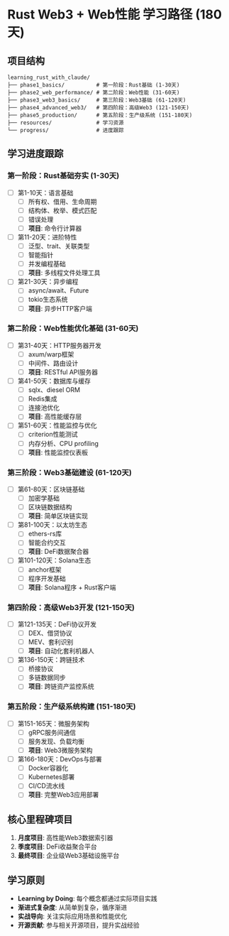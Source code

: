 # Rust Web3 + Web性能 学习路径 (180天)

## 项目结构
```
learning_rust_with_claude/
├── phase1_basics/          # 第一阶段：Rust基础 (1-30天)
├── phase2_web_performance/ # 第二阶段：Web性能 (31-60天)  
├── phase3_web3_basics/     # 第三阶段：Web3基础 (61-120天)
├── phase4_advanced_web3/   # 第四阶段：高级Web3 (121-150天)
├── phase5_production/      # 第五阶段：生产级系统 (151-180天)
├── resources/              # 学习资源
└── progress/               # 进度跟踪
```

## 学习进度跟踪

### 第一阶段：Rust基础夯实 (1-30天)
- [ ] 第1-10天：语言基础
  - [ ] 所有权、借用、生命周期
  - [ ] 结构体、枚举、模式匹配  
  - [ ] 错误处理
  - [ ] **项目**: 命令行计算器
- [ ] 第11-20天：进阶特性
  - [ ] 泛型、trait、关联类型
  - [ ] 智能指针
  - [ ] 并发编程基础
  - [ ] **项目**: 多线程文件处理工具
- [ ] 第21-30天：异步编程
  - [ ] async/await、Future
  - [ ] tokio生态系统
  - [ ] **项目**: 异步HTTP客户端

### 第二阶段：Web性能优化基础 (31-60天)
- [ ] 第31-40天：HTTP服务器开发
  - [ ] axum/warp框架
  - [ ] 中间件、路由设计
  - [ ] **项目**: RESTful API服务器
- [ ] 第41-50天：数据库与缓存
  - [ ] sqlx、diesel ORM
  - [ ] Redis集成
  - [ ] 连接池优化
  - [ ] **项目**: 高性能缓存层
- [ ] 第51-60天：性能监控与优化
  - [ ] criterion性能测试
  - [ ] 内存分析、CPU profiling
  - [ ] **项目**: 性能监控仪表板

### 第三阶段：Web3基础建设 (61-120天)
- [ ] 第61-80天：区块链基础
  - [ ] 加密学基础
  - [ ] 区块链数据结构
  - [ ] **项目**: 简单区块链实现
- [ ] 第81-100天：以太坊生态
  - [ ] ethers-rs库
  - [ ] 智能合约交互
  - [ ] **项目**: DeFi数据聚合器
- [ ] 第101-120天：Solana生态
  - [ ] anchor框架
  - [ ] 程序开发基础
  - [ ] **项目**: Solana程序 + Rust客户端

### 第四阶段：高级Web3开发 (121-150天)
- [ ] 第121-135天：DeFi协议开发
  - [ ] DEX、借贷协议
  - [ ] MEV、套利识别
  - [ ] **项目**: 自动化套利机器人
- [ ] 第136-150天：跨链技术
  - [ ] 桥接协议
  - [ ] 多链数据同步
  - [ ] **项目**: 跨链资产监控系统

### 第五阶段：生产级系统构建 (151-180天)  
- [ ] 第151-165天：微服务架构
  - [ ] gRPC服务间通信
  - [ ] 服务发现、负载均衡
  - [ ] **项目**: Web3微服务架构
- [ ] 第166-180天：DevOps与部署
  - [ ] Docker容器化
  - [ ] Kubernetes部署
  - [ ] CI/CD流水线
  - [ ] **项目**: 完整Web3应用部署

## 核心里程碑项目
1. **月度项目**: 高性能Web3数据索引器
2. **季度项目**: DeFi收益聚合平台  
3. **最终项目**: 企业级Web3基础设施平台

## 学习原则
- **Learning by Doing**: 每个概念都通过实际项目实践
- **渐进式复杂度**: 从简单到复杂，循序渐进
- **实战导向**: 关注实际应用场景和性能优化
- **开源贡献**: 参与相关开源项目，提升实战经验